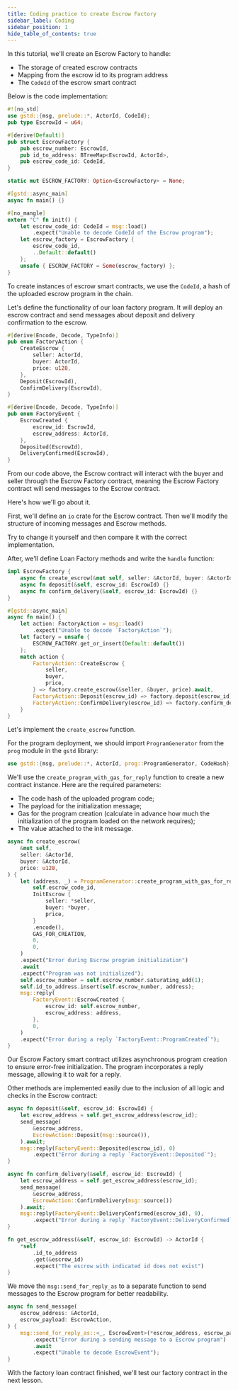 ```yaml
---
title: Coding practice to create Escrow Factory
sidebar_label: Coding
sidebar_position: 1
hide_table_of_contents: true
---
```


In this tutorial, we'll create an Escrow Factory to handle:

- The storage of created escrow contracts
- Mapping from the escrow id to its program address
- The `CodeId` of the escrow smart contract

Below is the code implementation: 

```rust
#![no_std]
use gstd::{msg, prelude::*, ActorId, CodeId};
pub type EscrowId = u64;

#[derive(Default)]
pub struct EscrowFactory {
    pub escrow_number: EscrowId,
    pub id_to_address: BTreeMap<EscrowId, ActorId>,
    pub escrow_code_id: CodeId,
}

static mut ESCROW_FACTORY: Option<EscrowFactory> = None;

#[gstd::async_main]
async fn main() {}

#[no_mangle]
extern "C" fn init() {
    let escrow_code_id: CodeId = msg::load()
        .expect("Unable to decode CodeId of the Escrow program");
    let escrow_factory = EscrowFactory {
        escrow_code_id,
        ..Default::default()
    };
    unsafe { ESCROW_FACTORY = Some(escrow_factory) };
}
```

To create instances of escrow smart contracts, we use the `CodeId`, a hash of the uploaded escrow program in the chain.

Let's define the functionality of our loan factory program. It will deploy an escrow contract and send messages about deposit and delivery confirmation to the escrow.

```rust
#[derive(Encode, Decode, TypeInfo)]
pub enum FactoryAction {
    CreateEscrow {
        seller: ActorId,
        buyer: ActorId,
        price: u128,
    },
    Deposit(EscrowId),
    ConfirmDelivery(EscrowId),
}

#[derive(Encode, Decode, TypeInfo)]
pub enum FactoryEvent {
    EscrowCreated {
        escrow_id: EscrowId,
        escrow_address: ActorId,
    },
    Deposited(EscrowId),
    DeliveryConfirmed(EscrowId),
}
```

From our code above, the Escrow contract will interact with the buyer and seller through the Escrow Factory contract, meaning the Escrow Factory contract will send messages to the Escrow contract.

Here's how we'll go about it. 

First, we'll define an `io` crate for the Escrow contract. Then we'll modify the structure of incoming messages and Escrow methods. 

Try to change it yourself and then compare it with the correct implementation.

After, we'll define Loan Factory methods and write the `handle` function:

```rust
impl EscrowFactory {
    async fn create_escrow(&mut self, seller: &ActorId, buyer: &ActorId, price: u128) {}
    async fn deposit(&self, escrow_id: EscrowId) {}
    async fn confirm_delivery(&self, escrow_id: EscrowId) {}
}

#[gstd::async_main]
async fn main() {
    let action: FactoryAction = msg::load()
        .expect("Unable to decode `FactoryAction`");
    let factory = unsafe {
        ESCROW_FACTORY.get_or_insert(Default::default())
    };
    match action {
        FactoryAction::CreateEscrow {
            seller,
            buyer,
            price,
        } => factory.create_escrow(&seller, &buyer, price).await,
        FactoryAction::Deposit(escrow_id) => factory.deposit(escrow_id).await,
        FactoryAction::ConfirmDelivery(escrow_id) => factory.confirm_delivery(escrow_id).await,
    }
}
```

Let's implement the `create_escrow` function.

For the program deployment, we should import `ProgramGenerator` from the `prog` module in the `gstd` library:

```rust
use gstd::{msg, prelude::*, ActorId, prog::ProgramGenerator, CodeHash};
```

We'll use the `create_program_with_gas_for_reply` function to create a new contract instance. Here are the required parameters:

- The code hash of the uploaded program code;
- The payload for the initialization message;
- Gas for the program creation (calculate in advance how much the initialization of the program loaded on the network requires);
- The value attached to the init message.

```rust
async fn create_escrow(
    &mut self,
    seller: &ActorId,
    buyer: &ActorId,
    price: u128,
) {
    let (address, _) = ProgramGenerator::create_program_with_gas_for_reply(
        self.escrow_code_id,
        InitEscrow {
            seller: *seller,
            buyer: *buyer,
            price,
        }
        .encode(),
        GAS_FOR_CREATION,
        0,
        0,
    )
    .expect("Error during Escrow program initialization")
    .await
    .expect("Program was not initialized");
    self.escrow_number = self.escrow_number.saturating_add(1);
    self.id_to_address.insert(self.escrow_number, address);
    msg::reply(
        FactoryEvent::EscrowCreated {
            escrow_id: self.escrow_number,
            escrow_address: address,
        },
        0,
    )
    .expect("Error during a reply `FactoryEvent::ProgramCreated`");
}
```
Our Escrow Factory smart contract utilizes asynchronous program creation to ensure error-free initialization. The program incorporates a reply message, allowing it to wait for a reply.

Other methods are implemented easily due to the inclusion of all logic and checks in the Escrow contract:

```rust
async fn deposit(&self, escrow_id: EscrowId) {
    let escrow_address = self.get_escrow_address(escrow_id);
    send_message(
        &escrow_address,
        EscrowAction::Deposit(msg::source()),
    ).await;
    msg::reply(FactoryEvent::Deposited(escrow_id), 0)
        .expect("Error during a reply `FactoryEvent::Deposited`");
}

async fn confirm_delivery(&self, escrow_id: EscrowId) {
    let escrow_address = self.get_escrow_address(escrow_id);
    send_message(
        &escrow_address,
        EscrowAction::ConfirmDelivery(msg::source())
    ).await;
    msg::reply(FactoryEvent::DeliveryConfirmed(escrow_id), 0),
        .expect("Error during a reply `FactoryEvent::DeliveryConfirmed`");
}

fn get_escrow_address(&self, escrow_id: EscrowId) -> ActorId {
    *self
        .id_to_address
        .get(&escrow_id)
        .expect("The escrow with indicated id does not exist")
}
```

We move the `msg::send_for_reply_as` to a separate function to send messages to the Escrow program for better readability.

```rust
async fn send_message(
    escrow_address: &ActorId,
    escrow_payload: EscrowAction,
) {
    msg::send_for_reply_as::<_, EscrowEvent>(*escrow_address, escrow_payload, msg::value(), 0, 0)
        .expect("Error during a sending message to a Escrow program")
        .await
        .expect("Unable to decode EscrowEvent");
}
```

With the factory loan contract finished, we'll test our factory contract in the next lesson. 
